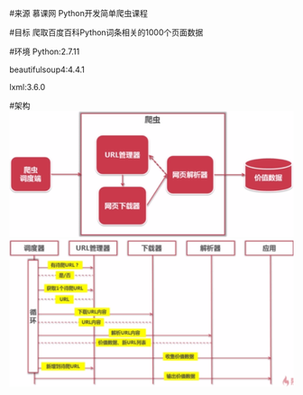 #来源
慕课网 Python开发简单爬虫课程

#目标
爬取百度百科Python词条相关的1000个页面数据

#环境
Python:2.7.11

beautifulsoup4:4.4.1

lxml:3.6.0

#架构
 ![image](https://github.com/aaahy/baike-spider/blob/master/images/summary1.png)
 ![image](https://github.com/aaahy/baike-spider/blob/master/images/summary2.png)
